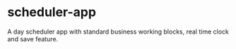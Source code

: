 # scheduler-app
A day scheduler app with standard business working blocks, real time clock and save feature.
